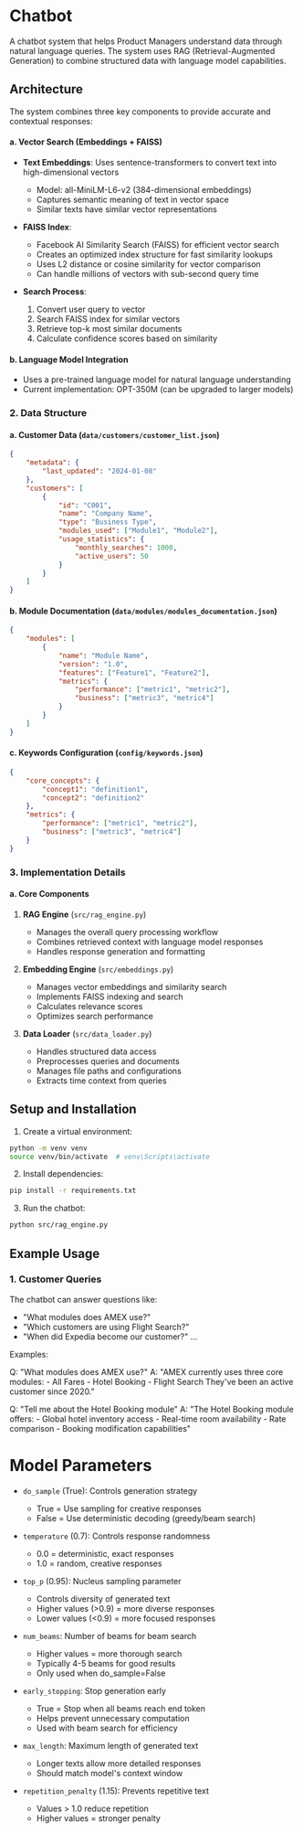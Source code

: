 # Chatbot

A chatbot system that helps Product Managers understand data through natural language queries. The system uses RAG (Retrieval-Augmented Generation) to combine structured data with language model capabilities.

## Architecture

The system combines three key components to provide accurate and contextual responses:

#### a. Vector Search (Embeddings + FAISS)
- **Text Embeddings**: Uses sentence-transformers to convert text into high-dimensional vectors
  - Model: all-MiniLM-L6-v2 (384-dimensional embeddings)
  - Captures semantic meaning of text in vector space
  - Similar texts have similar vector representations

- **FAISS Index**:
  - Facebook AI Similarity Search (FAISS) for efficient vector search
  - Creates an optimized index structure for fast similarity lookups
  - Uses L2 distance or cosine similarity for vector comparison
  - Can handle millions of vectors with sub-second query time

- **Search Process**:
  1. Convert user query to vector
  2. Search FAISS index for similar vectors
  3. Retrieve top-k most similar documents
  4. Calculate confidence scores based on similarity

#### b. Language Model Integration
- Uses a pre-trained language model for natural language understanding
- Current implementation: OPT-350M (can be upgraded to larger models)

### 2. Data Structure

#### a. Customer Data (`data/customers/customer_list.json`)
```json
{
    "metadata": {
        "last_updated": "2024-01-08"
    },
    "customers": [
        {
            "id": "C001",
            "name": "Company Name",
            "type": "Business Type",
            "modules_used": ["Module1", "Module2"],
            "usage_statistics": {
                "monthly_searches": 1000,
                "active_users": 50
            }
        }
    ]
}
```

#### b. Module Documentation (`data/modules/modules_documentation.json`)
```json
{
    "modules": [
        {
            "name": "Module Name",
            "version": "1.0",
            "features": ["Feature1", "Feature2"],
            "metrics": {
                "performance": ["metric1", "metric2"],
                "business": ["metric3", "metric4"]
            }
        }
    ]
}
```

#### c. Keywords Configuration (`config/keywords.json`)
```json
{
    "core_concepts": {
        "concept1": "definition1",
        "concept2": "definition2"
    },
    "metrics": {
        "performance": ["metric1", "metric2"],
        "business": ["metric3", "metric4"]
    }
}
```

### 3. Implementation Details

#### a. Core Components
1. **RAG Engine** (`src/rag_engine.py`)
   - Manages the overall query processing workflow
   - Combines retrieved context with language model responses
   - Handles response generation and formatting

2. **Embedding Engine** (`src/embeddings.py`)
   - Manages vector embeddings and similarity search
   - Implements FAISS indexing and search
   - Calculates relevance scores
   - Optimizes search performance

3. **Data Loader** (`src/data_loader.py`)
   - Handles structured data access
   - Preprocesses queries and documents
   - Manages file paths and configurations
   - Extracts time context from queries



## Setup and Installation

1. Create a virtual environment:
```bash
python -m venv venv
source venv/bin/activate  # venv\Scripts\activate
```

2. Install dependencies:
```bash
pip install -r requirements.txt
```

3. Run the chatbot:
```bash
python src/rag_engine.py
```

## Example Usage

### 1. Customer Queries

The chatbot can answer questions like:

- "What modules does AMEX use?"
- "Which customers are using Flight Search?"
- "When did Expedia become our customer?"
...

Examples:

Q: "What modules does AMEX use?"
A: "AMEX currently uses three core modules:
    - All Fares
    - Hotel Booking
    - Flight Search
   They've been an active customer since 2020."

Q: "Tell me about the Hotel Booking module"
A: "The Hotel Booking module offers:
    - Global hotel inventory access
    - Real-time room availability
    - Rate comparison
    - Booking modification capabilities"

# Model Parameters

- `do_sample` (True): Controls generation strategy
  - True = Use sampling for creative responses
  - False = Use deterministic decoding (greedy/beam search)

- `temperature` (0.7): Controls response randomness
  - 0.0 = deterministic, exact responses
  - 1.0 = random, creative responses
  
- `top_p` (0.95): Nucleus sampling parameter
  - Controls diversity of generated text
  - Higher values (>0.9) = more diverse responses
  - Lower values (<0.9) = more focused responses

- `num_beams`: Number of beams for beam search
  - Higher values = more thorough search
  - Typically 4-5 beams for good results
  - Only used when do_sample=False

- `early_stopping`: Stop generation early
  - True = Stop when all beams reach end token
  - Helps prevent unnecessary computation
  - Used with beam search for efficiency

- `max_length`: Maximum length of generated text
  - Longer texts allow more detailed responses
  - Should match model's context window

- `repetition_penalty` (1.15): Prevents repetitive text
  - Values > 1.0 reduce repetition
  - Higher values = stronger penalty
